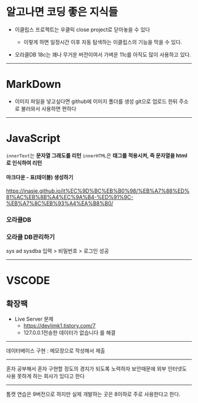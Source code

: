 # 알고나면 코딩 좋은 지식들

- 이클립스 프로젝트는 우클릭 close project로 닫아놓을 수 있다

  - 이렇게 하면 일정시간 이후 자동 탐색하는 이클립스의 기능을 막을 수 있다.

- 오라클DB 18c는 꽤나 무거운 버전이여서 가벼운 11c를 아직도 많이 사용하고 있다.

---

# MarkDown

- 이미지 파일을 넣고싶다면 github에 이미지 폴더를 생성 git으로 업로드 한뒤 주소로 불러와서 사용하면 편하다

---

# JavaScript

`innerText`는 **문자열 그래도를 리턴**
`innerHTML`은 **태그를 적용시켜, 즉 문자열을 html로 인식하여 리턴**

#### 마크다운 - 표(테이블) 생성하기

https://inasie.github.io/it%EC%9D%BC%EB%B0%98/%EB%A7%88%ED%81%AC%EB%8B%A4%EC%9A%B4-%ED%91%9C-%EB%A7%8C%EB%93%A4%EA%B8%B0/

### 오라클DB

### 오라클 DB관리하기

sys ad sysdba 입력 > 비밀번호 > 로그인 성공

---

# VSCODE

## 확장팩

- Live Server 문제
  - https://devlimk1.tistory.com/7
  - 127.0.0.1전송한 데이터가 없습니다 를 해결

---

데이터베이스 구현 : 메모장으로 작성해서 제출

---

혼자 공부해서 혼자 구현할 정도의 경지가 되도록 노력하자
보안때문에 외부 인터넷도 사용 못하게 하는 회사가 있다고 한다

---

톰캣 연습은 9버전으로 하지만
실제 개발하는 곳은 8이하로 주로 사용한다고 한다.
